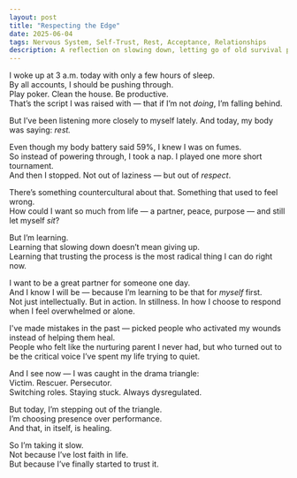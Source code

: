 ```yaml
---
layout: post
title: "Respecting the Edge"
date: 2025-06-04
tags: Nervous System, Self-Trust, Rest, Acceptance, Relationships
description: A reflection on slowing down, letting go of old survival patterns, and building trust in the self again.
---
```


I woke up at 3 a.m. today with only a few hours of sleep.  
By all accounts, I should be pushing through.  
Play poker. Clean the house. Be productive.  
That’s the script I was raised with — that if I’m not *doing*, I’m falling behind.

But I’ve been listening more closely to myself lately. And today, my body was saying: *rest.*

Even though my body battery said 59%, I knew I was on fumes.  
So instead of powering through, I took a nap. I played one more short tournament.  
And then I stopped. Not out of laziness — but out of *respect*.

There’s something countercultural about that. Something that used to feel wrong.  
How could I want so much from life — a partner, peace, purpose — and still let myself *sit*?

But I’m learning.  
Learning that slowing down doesn’t mean giving up.  
Learning that trusting the process is the most radical thing I can do right now.

I want to be a great partner for someone one day.  
And I know I will be — because I’m learning to be that for *myself* first.  
Not just intellectually. But in action. In stillness. In how I choose to respond when I feel overwhelmed or alone.

I've made mistakes in the past — picked people who activated my wounds instead of helping them heal.  
People who felt like the nurturing parent I never had, but who turned out to be the critical voice I’ve spent my life trying to quiet.

And I see now — I was caught in the drama triangle:  
Victim. Rescuer. Persecutor.  
Switching roles. Staying stuck. Always dysregulated.

But today, I’m stepping out of the triangle.  
I’m choosing presence over performance.  
And that, in itself, is healing.

So I’m taking it slow.  
Not because I’ve lost faith in life.  
But because I’ve finally started to trust it.